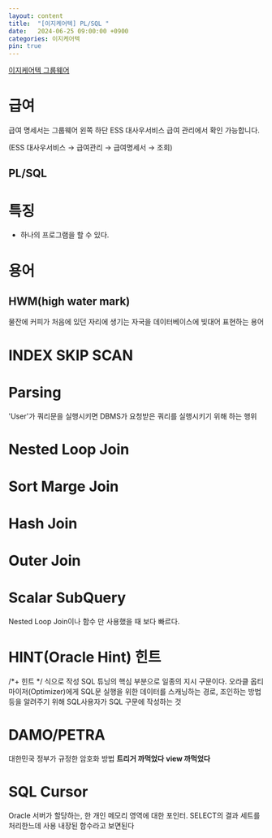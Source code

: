 ```yaml
---
layout: content
title:  "[이지케어텍] PL/SQL "
date:   2024-06-25 09:00:00 +0900
categories: 이지케어텍
pin: true
---
```





[이지케어텍 그룹웨어](https://gwa.ezcaretech.com/gw/userMain.do)

# 급여
급여 명세서는 그룹웨어 왼쪽 하단 ESS 대사우서비스 급여 관리에서 확인 가능합니다.

(ESS 대사우서비스 → 급여관리 → 급여명세서 → 조회)



PL/SQL
---

# 특징
- 하나의 프로그램을 할 수 있다.

# 용어 


## HWM(high water mark)
물잔에 커피가 처음에 있던 자리에 생기는 자국을 데이터베이스에 빚대어 표현하는 용어

# INDEX SKIP SCAN


# Parsing
'User'가 쿼리문을 실행시키면 DBMS가 요청받은 쿼리를 실행시키기 위해 하는 행위

# Nested Loop Join

# Sort Marge Join

# Hash Join

# Outer Join


# Scalar SubQuery
Nested Loop Join이나 함수 만 사용했을 때 보다 빠르다.

# HINT(Oracle Hint) 힌트
/*+ 힌트 */ 식으로 작성
SQL 튜닝의 핵심 부분으로 일종의 지시 구문이다. 오라클 옵티마이저(Optimizer)에게 SQL문 실행을 위한 데이터를 스캐닝하는 경로, 조인하는 방법 등을 알려주기 위해 SQL사용자가 SQL 구문에 작성하는 것

# DAMO/PETRA
대한민국 정부가 규정한 암호화 방법
**트리거 까먹었다**
**view 까먹었다**

# SQL Cursor
Oracle 서버가 할당하는, 한 개인 메모리 영역에 대한 포인터. SELECT의 결과 세트를 처리한느데 사용
내장된 함수라고 보면된다


